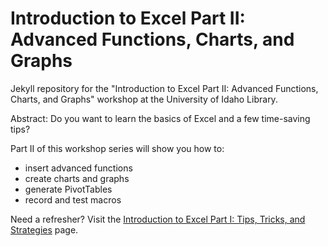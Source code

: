 # Introduction to Excel Part II: Advanced Functions, Charts, and Graphs

Jekyll repository for the "Introduction to Excel Part II: Advanced Functions, Charts, and Graphs" workshop at the University of Idaho Library.

<link to repository>

Abstract:
Do you want to learn the basics of Excel and a few time-saving tips? 

Part II of this workshop series will show you how to:
- insert advanced functions 
- create charts and graphs
- generate PivotTables
- record and test macros

Need a refresher? Visit the <a href="https://jylisadoney.github.io/intro-excel-1/" target="_blank">Introduction to Excel Part I: Tips, Tricks, and Strategies</a> page.
